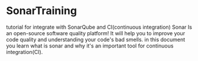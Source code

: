 # SonarTraining
tutorial for integrate with SonarQube and CI(continuous integration)
Sonar Is an open-source software quality platform!
It will help you to improve your code quality and understanding your code's bad smells.
in this document you learn what is sonar and why it's an important tool for continuous integration(CI).

